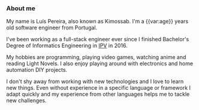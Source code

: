 ### About me

My name is Luís Pereira, also known as Kimossab. I'm a {{var:age}} years old software engineer from Portugal.  

I've been working as a full-stack engineer ever since I finished Bachelor's Degree of Informatics Engineering in [IPV](https://www.estgv.ipv.pt/estgv/) in 2016.  

My hobbies are programming, playing video games, watching anime and reading Light Novels. I also enjoy playing around with electronics and home automation DIY projects.

I don't shy away from working with new technologies and I love to learn new things. Even without experience in a specific language or framework I adapt quickly and my experience from other languages helps me to tackle new challenges.